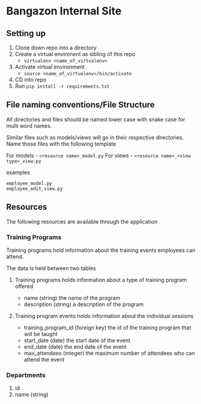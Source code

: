 # Bangazon Internal Site

## Setting up

1. Clone down repo into a directory
1. Create a virtual environent as sibling of this repo
   - `virtualenv <name_of_virtualenv>`
1. Activate virtual environment
   - `source <name_of_virtualenv>/bin/activate`
1. CD into repo
1. Run `pip install -r requirements.txt`

## File naming conventions/File Structure

All directories and files should be named lower case with snake case for multi word names.

Similar files such as models/views will go in their respective directories. Name those files with the following template

For models - `<resource name>_model.py`
For views - `<resource name>_<view type>_view.py`

examples
```
employee_model.py
employee_edit_view.py
```


## Resources

The following resources are available through the application

### Training Programs
Training programs hold information about the training events employees can attend.

The data is held between two tables

1. Training programs holds information about a type of training program offered
    - name (string) the name of the program
    - description (string) a description of the program

1. Training program events holds information about the individual sessions
    - training_program_id (foreign key) the id of the training program that will be taught
    - start_date (date) the start date of the event
    - end_date (date) the end date of the event
    - max_attendees (integer) the maximum number of attendees who can attend the event
    
### Departments
1. id
1. name (string)
